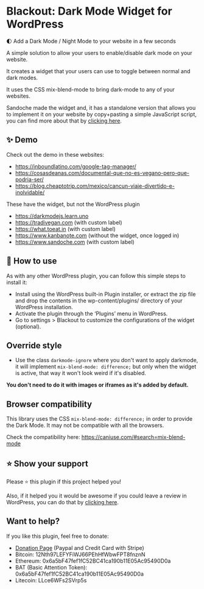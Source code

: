# Blackout: Dark Mode Widget for WordPress
🌓 Add a Dark Mode / Night Mode to your website in a few seconds

A simple solution to allow your users to enable/disable dark mode on your website.

It creates a widget that your users can use to toggle between normal and dark modes.

It uses the CSS mix-blend-mode to bring dark-mode to any of your websites.

Sandoche made the widget and, it has a standalone version that allows you to implement it on your website by copy+pasting a simple JavaScript script, you can find more about that by [clicking here](https://darkmodejs.learn.uno/).

## ✨ Demo
Check out the demo in these websites:

- https://inboundlatino.com/google-tag-manager/
- https://cosasdeanas.com/documental-que-no-es-vegano-pero-que-podria-ser/
- https://blog.cheaptotrip.com/mexico/cancun-viaje-divertido-e-inolvidable/

These have the widget, but not the WordPress plugin

- https://darkmodejs.learn.uno
- https://tradivegan.com (with custom label)
- https://what.toeat.in (with custom label)
- https://www.kanbanote.com (without the widget, once logged in)
- https://www.sandoche.com (with custom label)

## 📖 How to use
As with any other WordPress plugin, you can follow this simple steps to install it:

* Install using the WordPress built-in Plugin installer, or extract the zip file and drop the contents in the wp-content/plugins/ directory of your WordPress installation.
* Activate the plugin through the ‘Plugins’ menu in WordPress.
* Go to settings > Blackout to customize the configurations of the widget (optional).

## Override style
* Use the class `darkmode-ignore` where you don't want to apply darkmode, it will implement `mix-blend-mode: difference;` but only when the widget is active, that way it won't look weird if it's disabled.

**You don't need to do it with images or iframes as it's added by default.**

## Browser compatibility
This library uses the CSS `mix-blend-mode: difference;` in order to provide the Dark Mode.
It may not be compatible with all the browsers.

Check the compatibility here: https://caniuse.com/#search=mix-blend-mode

## ⭐ Show your support
Please ⭐ this plugin if this project helped you!

Also, if it helped you it would be awesome if you could leave a review in WordPress, you can do that by [clicking here](https://wordpress.org/support/plugin/blackout-darkmode-widget/reviews/#new-post).

## Want to help?
If you like this plugin, feel free to donate:

* [Donation Page](https://compras.inboundlatino.com/blackout/?ref=github) (Paypal and Credit Card with Stripe)
* Bitcoin: 12Nth97LEFYFiWJ66PEhHfWbwFPT8fnznN
* Ethereum: 0x6a5bF47fef1fC52BC41ca190b11E05Ac95490D0a
* BAT (Basic Attention Token): 0x6a5bF47fef1fC52BC41ca190b11E05Ac95490D0a
* Litecoin: LLce6WFs2SVrp5s
